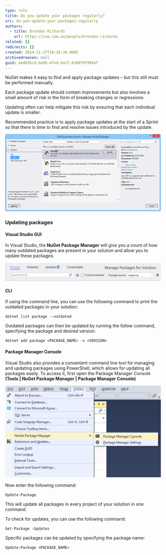 ```yaml
---
type: rule
title: Do you update your packages regularly?
uri: do-you-update-your-packages-regularly
authors:
  - title: Brendan Richards
    url: https://ssw.com.au/people/brendan-richards
related: []
redirects: []
created: 2014-11-27T18:18:39.000Z
archivedreason: null
guid: eed63bcd-bdd8-47ed-baf2-8200f9f99547
---
```

NuGet makes it easy to find and apply package updates – but this still must be performed manually.

<!--endintro-->

Each package update should contain improvements but also involves a small amount of risk in the form of breaking changes or regressions.

Updating often can help mitigate this risk by ensuring that each individual update is smaller.

Recommended practice is to apply package updates at the start of a Sprint so that there is time to find and resolve issues introduced by the update.

![Figure: NuGet package updates](update-nuget.png)

### Updating packages

#### Visual Studio GUI

In Visual Studio, the **NuGet Package Manager** will give you a count of how many outdated packages are present in your solution and allow you to update these packages.

![Figure: The NuGet Package Manager in Visual Studio displays a convenient badge with the amount of outdated packages (2 in this example)](update-count.png)

#### CLI

If using the command line, you can use the following command to print the outdated packages in your solution:

```shell
dotnet list package --outdated
```

Outdated packages can then be updated by running the follow command, specifying the package and desired version:

```shell
dotnet add package <PACKAGE_NAME> -v <VERSION>
```

#### Package Manager Console

Visual Studio also provides a convenient command line tool for managing and updating packages using PowerShell, which allows for updating all packages easily. To access it, first open the Package Manager Console **(Tools | NuGet Package Manager | Package Manager Console)**

![Figure: The Package Manager Console allows for easy management of packages using the command line](package-manager-console.png)

Now enter the following command:

```shell
Update-Package
```

This will update all packages in every project of your solution in one command.

To check for updates, you can use the following command:

```shell
Get-Package -Updates
``` 

Specific packages can be updated by specifying the package name:

```shell
Update-Package <PACKAGE_NAME>
```
